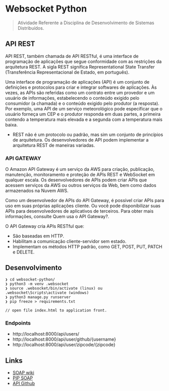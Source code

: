 # Websocket Python

> Atividade Referente a Disciplina de Desenvolvimento de Sistemas Distribuídos.

## API REST

API REST, também chamada de API RESTful, é uma interface de programação de aplicações que segue conformidade com as restrições da arquitetura REST. A sigla REST significa Representational State Transfer (Transferência Representacional de Estado, em português).

Uma interface de programação de aplicações (API) é um conjunto de definições e protocolos para criar e integrar softwares de aplicações. Às vezes, as APIs são referidas como um contrato entre um provedor e um usuário de informações, estabelecendo o conteúdo exigido pelo consumidor (a chamada) e o conteúdo exigido pelo produtor (a resposta). Por exemplo, uma API de um serviço meteorológico pode especificar que o usuário forneça um CEP e o produtor responda em duas partes, a primeira contendo a temperatura mais elevada e a segunda com a temperatura mais baixa.

- REST não é um protocolo ou padrão, mas sim um conjunto de princípios de arquitetura. Os desenvolvedores de API podem implementar a arquitetura REST de maneiras variadas.

### API GATEWAY

O Amazon API Gateway é um serviço da AWS para criação, publicação, manutenção, monitoramento e proteção de APIs REST e WebSocket em qualquer escala. Os desenvolvedores de APIs podem criar APIs que acessem serviços da AWS ou outros serviços da Web, bem como dados armazenados na Nuvem AWS.

Como um desenvolvedor de APIs do API Gateway, é possível criar APIs para uso em suas próprias aplicações cliente. Ou você pode disponibilizar suas APIs para desenvolvedores de aplicativos de terceiros. Para obter mais informações, consulte Quem usa o API Gateway?.

O API Gateway cria APIs RESTful que:

- São baseadas em HTTP.
- Habilitam a comunicação cliente-servidor sem estado.
- Implementam os métodos HTTP padrão, como GET, POST, PUT, PATCH e DELETE.

## Desenvolvimento

```console
❯ cd websocket-python/
❯ python3 -m venv .websocket
❯ source .websocket/bin/activate (linux) ou .websocket\Scripts\activate (windows)
❯ python3 manage.py runserver
❯ pip freeze > requirements.txt

// open file index.html to application front.
```

### Endpoints

- http://localhost:8000/api/users/
- http://localhost:8000/api/user/github/{username}
- http://localhost:8000/api/user/zipcode/{zipcode}

## Links

- [SOAP wiki](https://pt.wikipedia.org/wiki/SOAP)
- [PIP SOAP](https://pypi.org/project/SOAPpy/#using-github)
- [API Github](https://api.github.com/)
